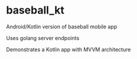 # baseball_kt
Android/Kotlin version of baseball mobile app

Uses golang server endpoints

Demonstrates a Kotlin app with MVVM architecture
